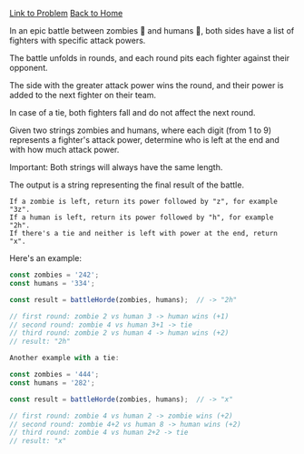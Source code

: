 [Link to Problem](https://www.halloween.dev/en/retos/2024/2)
[Back to Home]()

In an epic battle between zombies 🧟 and humans 👮, both sides have a list of fighters with specific attack powers.

The battle unfolds in rounds, and each round pits each fighter against their opponent.

The side with the greater attack power wins the round, and their power is added to the next fighter on their team.

In case of a tie, both fighters fall and do not affect the next round.

Given two strings zombies and humans, where each digit (from 1 to 9) represents a fighter's attack power, determine who is left at the end and with how much attack power.

Important: Both strings will always have the same length.

The output is a string representing the final result of the battle.

    If a zombie is left, return its power followed by "z", for example "3z".
    If a human is left, return its power followed by "h", for example "2h".
    If there's a tie and neither is left with power at the end, return "x".

Here's an example:

```js
const zombies = '242';
const humans = '334';

const result = battleHorde(zombies, humans);  // -> "2h"

// first round: zombie 2 vs human 3 -> human wins (+1)
// second round: zombie 4 vs human 3+1 -> tie
// third round: zombie 2 vs human 4 -> human wins (+2)
// result: "2h"

Another example with a tie:

const zombies = '444';
const humans = '282';

const result = battleHorde(zombies, humans);  // -> "x"

// first round: zombie 4 vs human 2 -> zombie wins (+2)
// second round: zombie 4+2 vs human 8 -> human wins (+2)
// third round: zombie 4 vs human 2+2 -> tie
// result: "x"
```
